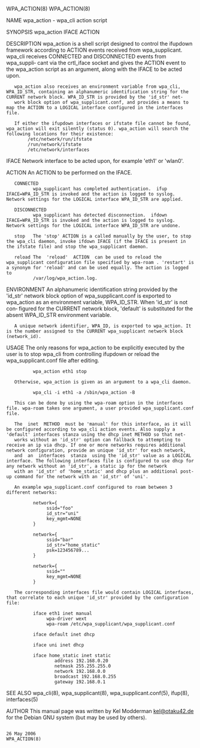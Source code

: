 WPA_ACTION(8)                                                                                                                                                                                   WPA_ACTION(8)

NAME
       wpa_action - wpa_cli action script

SYNOPSIS
       wpa_action IFACE ACTION

DESCRIPTION
       wpa_action  is a shell script designed to control the ifupdown framework according to ACTION events received from wpa_supplicant.  wpa_cli receives CONNECTED and DISCONNECTED events from wpa_suppli‐
       cant via the crtl_iface socket and gives the ACTION event to the wpa_action script as an argument, along with the IFACE to be acted upon.

       wpa_action also receives an environment variable from wpa_cli, WPA_ID_STR, containing an alphanumeric identification string for the CURRENT network block. WPA_ID_STR is provided by the 'id_str' net‐
       work block option of wpa_supplicant.conf, and provides a means to map the ACTION to a LOGICAL interface configured in the interfaces file.

       If either the ifupdown interfaces or ifstate file cannot be found, wpa_action will exit silently (status 0). wpa_action will search the following locations for their existence:
            /etc/network/run/ifstate
            /run/network/ifstate
            /etc/network/interfaces

IFACE
       Network interface to be acted upon, for example 'eth1' or 'wlan0'.

ACTION
       An ACTION to be performed on the IFACE.

       CONNECTED
              wpa_supplicant has completed authentication.  ifup IFACE=WPA_ID_STR is invoked and the action is logged to syslog. Network settings for the LOGICAL interface WPA_ID_STR are applied.

       DISCONNECTED
              wpa_supplicant has detected disconnection.  ifdown IFACE=WPA_ID_STR is invoked and the action is logged to syslog. Network settings for the LOGICAL interface WPA_ID_STR are undone.

       stop   The 'stop' ACTION is a called manually by the user, to stop the wpa_cli daemon, invoke ifdown IFACE (if the IFACE is present in the ifstate file) and stop the wpa_supplicant daemon.

       reload The  'reload'  ACTION  can be used to reload the wpa_supplicant configuration file specified by wpa-roam . 'restart' is a synonym for 'reload' and can be used equally. The action is logged to
              /var/log/wpa_action.log.

ENVIRONMENT
       An alphanumeric identification string provided by the 'id_str' network block option of wpa_supplicant.conf is exported to wpa_action as an environment variable, WPA_ID_STR. When 'id_str' is not con‐
       figured for the CURRENT network block, 'default' is substituted for the absent WPA_ID_STR environment variable.

       A unique network identifier, WPA_ID, is exported to wpa_action. It is the number assigned to the CURRENT wpa_supplicant network block (network_id).

USAGE
       The only reasons for wpa_action to be explicitly executed by the user is to stop wpa_cli from controlling ifupdown or reload the wpa_supplicant.conf file after editing.

              wpa_action eth1 stop

       Otherwise, wpa_action is given as an argument to a wpa_cli daemon.

              wpa_cli -i eth1 -a /sbin/wpa_action -B

       This can be done by using the wpa-roam option in the interfaces file. wpa-roam takes one argument, a user provided wpa_supplicant.conf file.

       The  inet  METHOD  must be 'manual' for this interface, as it will be configured according to wpa_cli action events. Also supply a 'default' interfaces stanza using the dhcp inet METHOD so that net‐
       works without an 'id_str' option can fallback to attempting to receive an ip via dhcp. If one or more networks requires additional network configuration, provide an unique 'id_str' for each network,
       and  an  interfaces  stanza  using the 'id_str' value as a LOGICAL interface. The following interfaces file is configured to use dhcp for any network without an 'id_str', a static ip for the network
       with an 'id_str' of 'home_static' and dhcp plus an additional post-up command for the network with an 'id_str' of 'uni'.

       An example wpa_supplicant.conf configured to roam between 3 different networks:

              network={
                   ssid="foo"
                   id_str="uni"
                   key_mgmt=NONE
              }

              network={
                   ssid="bar"
                   id_str="home_static"
                   psk=123456789...
              }

              network={
                   ssid=""
                   key_mgmt=NONE
              }

       The corresponding interfaces file would contain LOGICAL interfaces, that correlate to each unique 'id_str' provided by the configuration file:

              iface eth1 inet manual
                   wpa-driver wext
                   wpa-roam /etc/wpa_supplicant/wpa_supplicant.conf

              iface default inet dhcp

              iface uni inet dhcp

              iface home_static inet static
                      address 192.168.0.20
                      netmask 255.255.255.0
                      network 192.168.0.0
                      broadcast 192.168.0.255
                      gateway 192.168.0.1

SEE ALSO
       wpa_cli(8), wpa_supplicant(8), wpa_supplicant.conf(5), ifup(8), interfaces(5)

AUTHOR
       This manual page was written by Kel Modderman <kel@otaku42.de> for the Debian GNU system (but may be used by others).

                                                                                                 26 May 2006                                                                                    WPA_ACTION(8)
